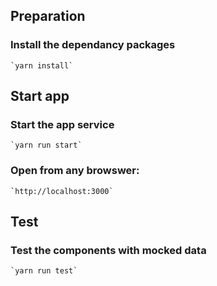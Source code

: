 
## Preparation
### Install the dependancy packages
    `yarn install`

## Start app
### Start the app service
    `yarn run start`

### Open from any browswer:
    `http://localhost:3000`

## Test
### Test the components with mocked data
    `yarn run test`


